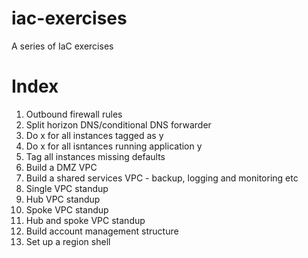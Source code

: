 # iac-exercises
A series of IaC exercises

# Index
1. Outbound firewall rules
1. Split horizon DNS/conditional DNS forwarder
1. Do x for all instances tagged as y
1. Do x for all isntances running application y
1. Tag all instances missing defaults
1. Build a DMZ VPC
1. Build a shared services VPC - backup, logging and monitoring etc
1. Single VPC standup
1. Hub VPC standup
1. Spoke VPC standup
1. Hub and spoke VPC standup
1. Build account management structure
1. Set up a region shell
